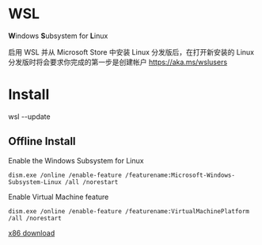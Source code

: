 # WSL
**W**indows **S**ubsystem for **L**inux

启用 WSL 并从 Microsoft Store 中安装 Linux 分发版后，在打开新安装的 Linux 分发版时将会要求你完成的第一步是创建帐户
https://aka.ms/wslusers

# Install
wsl --update
## Offline Install
Enable the Windows Subsystem for Linux
```
dism.exe /online /enable-feature /featurename:Microsoft-Windows-Subsystem-Linux /all /norestart
```
Enable Virtual Machine feature
```
dism.exe /online /enable-feature /featurename:VirtualMachinePlatform /all /norestart
```

[x86 download](https://wslstorestorage.blob.core.windows.net/wslblob/wsl_update_x64.msi)

